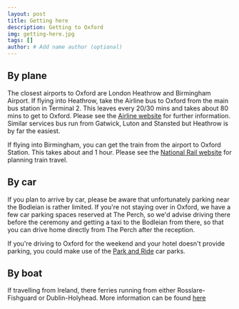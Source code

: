 ```yaml
---
layout: post
title: Getting here
description: Getting to Oxford
img: getting-here.jpg
tags: []
author: # Add name author (optional)
---
```



## By plane

The closest airports to Oxford are London Heathrow and Birmingham Airport. If
flying into Heathrow, take the Airline bus to Oxford from the main bus station
in Terminal 2. This leaves every 20/30 mins and takes about 80 mins to get to
Oxford. Please see the [Airline website](https://airline.oxfordbus.co.uk/timetables/airline-heathrow) 
for further information. Similar services
bus run from Gatwick, Luton and Stansted but Heathrow is by far the easiest.

If flying into Birmingham, you can get the train from the airport to Oxford
Station. This takes about and 1 hour. Please see the [National Rail website](http://www.nationalrail.co.uk)
for planning train travel.

## By car

If you plan to arrive by car, please be aware that unfortunately parking near
the Bodleian is rather limited. If you're not staying over in Oxford, we have a
few car parking spaces reserved at The Perch, so we'd advise driving there
before the ceremony and getting a taxi to the Bodleian from there, so that you
can drive home directly from The Perch after the reception.


If you're driving to Oxford for the weekend and your hotel doesn't provide
parking, you could make use of the [Park and Ride](https://www.oxfordshire.gov.uk/cms/public-site/park-and-ride) 
car parks.

## By boat

If travelling from Ireland, there ferries running from either Rosslare-Fishguard or Dublin-Holyhead. 
More information can be found [here](https://www.directferries.co.uk/ireland.htm)
